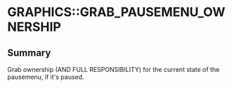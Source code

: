 # GRAPHICS::GRAB_PAUSEMENU_OWNERSHIP

## Summary
Grab ownership (AND FULL RESPONSIBILITY) for the current state of the pausemenu, if it's paused.